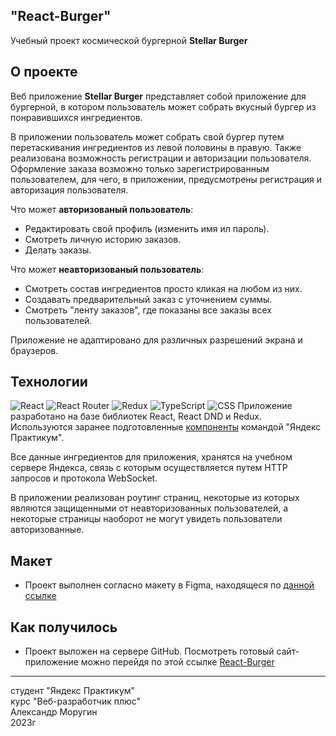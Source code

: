 ## "React-Burger"

Учебный проект космической бургерной **Stellar Burger**

## О проекте ##

Веб приложение **Stellar Burger** представляет собой приложение для бургерной, в котором пользователь может собрать вкусный бургер из понравившихся ингредиентов.

В приложении пользователь может собрать свой бургер путем перетаскивания ингредиентов из левой половины в правую. Также реализована возможность регистрации и авторизации пользователя. Оформление заказа возможно только зарегистрированным пользователем, для чего, в приложении, предусмотрены регистрация и авторизация пользователя.

Что может **авторизованый пользователь**:

- Редактировать свой профиль (изменить имя ил пароль).
- Смотреть личную историю заказов.
- Делать заказы.

Что может **неавторизованый пользователь**:

- Смотреть состав ингредиентов просто кликая на любом из них.
- Создавать предварительный заказ с уточнением суммы.
- Смотреть "ленту заказов", где показаны все заказы всех пользователей.

Приложение не адаптировано для различных разрешений экрана и браузеров.

## Технологии ##

![React](https://img.shields.io/badge/react-%2320232a.svg?style=for-the-badge&logo=react&logoColor=%2361DAFB) ![React Router](https://img.shields.io/badge/React_Router-CA4245?style=for-the-badge&logo=react-router&logoColor=white) ![Redux](https://img.shields.io/badge/redux-%23593d88.svg?style=for-the-badge&logo=redux&logoColor=white) ![TypeScript](https://img.shields.io/badge/typescript-%23007ACC.svg?style=for-the-badge&logo=typescript&logoColor=white) ![CSS](https://img.shields.io/badge/css-%231572B6.svg?style=for-the-badge&logo=css3&logoColor=white)
Приложение разработано на базе библиотек React, React DND и Redux. Используются заранее подготовленные [компоненты](https://www.npmjs.com/package/@ya.praktikum/react-developer-burger-ui-components) командой "Яндекс Практикум".

Все данные ингредиентов для приложения, хранятся на учебном сервере Яндекса, связь с которым осуществляется путем HTTP запросов и протокола WebSocket.

В приложении реализован роутинг страниц, некоторые из которых являются защищенными от неавторизованных пользователей, а некоторые страницы наоборот не могут увидеть пользователи авторизованные.

## Макет ##

- Проект выполнен согласно макету в Figma, находящеся по [данной ссылке](https://www.figma.com/file/ocw9a6hNGeAejl4F3G9fp8/React-_-Проектные-задачи-(3-месяца)_external_link?type=design&node-id=2974-2989)

## Как получилось ##

- Проект выложен на сервере GitHub. Посмотреть готовый сайт-приложение можно перейдя по этой ссылке [React-Burger](https://alexandermorugin.github.io/react-burger/)

--------
студент "Яндекс Практикум"\
курс "Веб-разработчик плюс"\
Александр Моругин\
2023г
